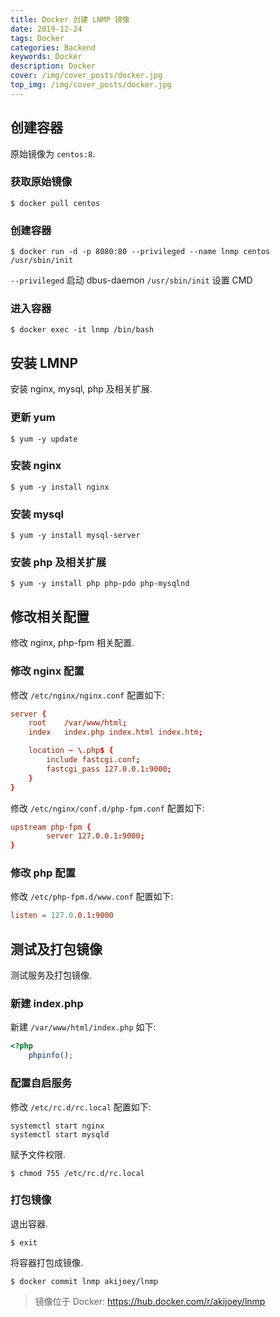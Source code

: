 ```yaml
---
title: Docker 创建 LNMP 镜像
date: 2019-12-24
tags: Docker
categories: Backend
keywords: Docker
description: Docker
cover: /img/cover_posts/docker.jpg
top_img: /img/cover_posts/docker.jpg
---
```

## 创建容器

原始镜像为 `centos:8`.

### 获取原始镜像

`$ docker pull centos`

### 创建容器

`$ docker run -d -p 8080:80 --privileged --name lnmp centos /usr/sbin/init`

`--privileged` 启动 dbus-daemon
`/usr/sbin/init` 设置 CMD

### 进入容器

`$ docker exec -it lnmp /bin/bash`

## 安装 LMNP

安装 nginx, mysql, php 及相关扩展.

### 更新 yum

`$ yum -y update`

### 安装 nginx

`$ yum -y install nginx`

### 安装 mysql

`$ yum -y install mysql-server`

### 安装 php 及相关扩展

`$ yum -y install php php-pdo php-mysqlnd`

## 修改相关配置

修改 nginx, php-fpm 相关配置.

### 修改 nginx 配置

修改 `/etc/nginx/nginx.conf` 配置如下:
```conf
server {
	root	/var/www/html;
	index	index.php index.html index.htm;

	location ~ \.php$ {
		include fastcgi.conf;
		fastcgi_pass 127.0.0.1:9000;
	}
}
```

修改 `/etc/nginx/conf.d/php-fpm.conf` 配置如下:
```conf
upstream php-fpm {
        server 127.0.0.1:9000;
}
```

### 修改 php 配置

修改 `/etc/php-fpm.d/www.conf` 配置如下:
```conf
listen = 127.0.0.1:9000
```

## 测试及打包镜像

测试服务及打包镜像.

### 新建 index.php

新建 `/var/www/html/index.php` 如下:
```php
<?php
	phpinfo();
```

### 配置自启服务

修改 `/etc/rc.d/rc.local` 配置如下:
```local
systemctl start nginx
systemctl start mysqld
```

赋予文件权限.

`$ chmod 755 /etc/rc.d/rc.local`

### 打包镜像

退出容器.

`$ exit`

将容器打包成镜像.

`$ docker commit lnmp akijoey/lnmp`

>镜像位于 Docker: https://hub.docker.com/r/akijoey/lnmp